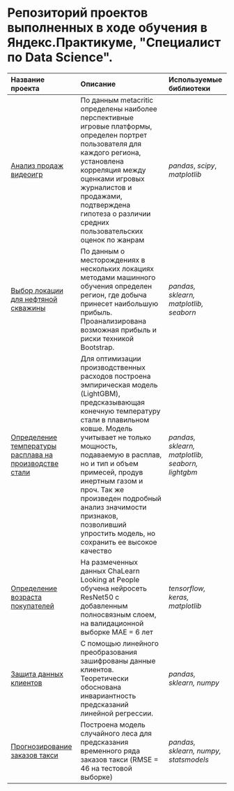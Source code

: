 # Репозиторий проектов выполненных в ходе обучения в Яндекс.Практикуме, "Специалист по Data Science".

| Название проекта | Описание | Используемые библиотеки | 
| :---------------------- | :---------------------- | :---------------------- |
| [Анализ продаж видеоигр](games)|По данным metacritic определены наиболее перспективные игровые платформы, определен портрет пользователя для каждого региона, установлена корреляция между оценками игровых журналистов и продажами, подтверждена гипотеза о различии средних пользовательских оценок по жанрам| *pandas*, *scipy*, *matplotlib*|
|[Выбор локации для нефтяной скважины](oil)| По данным о месторождениях в нескольких локациях методами машинного обучения определен регион, где добыча принесет наибольшую прибыль. Проанализирована возможная прибыль и риски техникой Bootstrap.| *pandas, sklearn, matplotlib, seaborn*|
|[Определение температуры расплава на производстве стали](steel)|Для оптимизации производственных расходов построена эмпирическая модель (LightGBM), предсказывающая конечную температуру стали в плавильном ковше. Модель учитывает не только мощность, подаваемую в расплав, но и тип и объем примесей, продув инертным газом и проч. Так же произведен подробный анализ значимости признаков, позволивший упростить модель, но сохранить ее высокое качество| *pandas, sklearn, matplotlib, seaborn, lightgbm*|
|[Определение возраста покупателей](face_age)|На размеченных данных ChaLearn Looking at People обучена нейросеть ResNet50 с добавленным полносвязным слоем, на валидационной выборке MAE = 6 лет|*tensorflow, keras,  matplotlib*|
|[Защита данных клиентов](linear_algebra)|С помощью линейного преобразования зашифрованы данные клиентов. Теоретически обоснована инвариантность предсказаний линейной регрессии.|*pandas, sklearn, numpy*|
|[Прогнозирование заказов такси](time_series)|Построена модель случайного леса для предсказания временного ряда заказов такси (RMSE = 46 на тестовой выборке)|*pandas, sklearn, numpy, statsmodels*|
